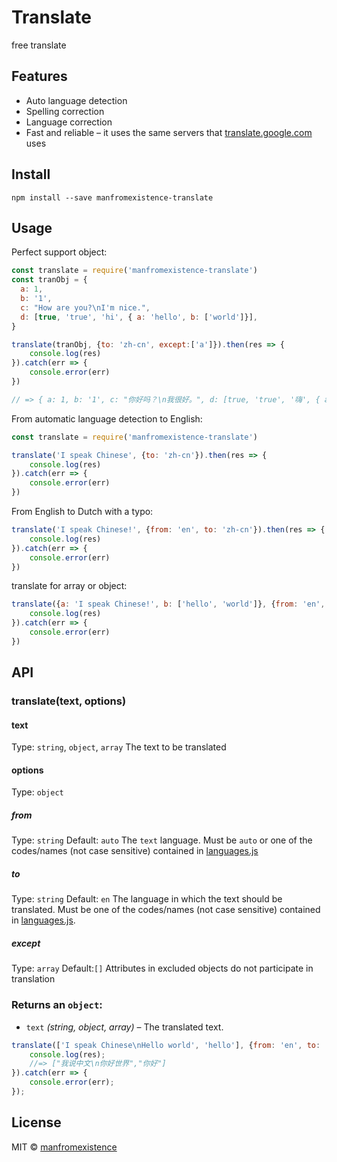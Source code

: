 # Translate
free translate

## Features

- Auto language detection
- Spelling correction
- Language correction
- Fast and reliable – it uses the same servers that [translate.google.com](https://translate.google.com) uses

## Install
```
npm install --save manfromexistence-translate
```

## Usage

Perfect support object:

``` js
const translate = require('manfromexistence-translate')
const tranObj = {
  a: 1,
  b: '1',
  c: "How are you?\nI'm nice.",
  d: [true, 'true', 'hi', { a: 'hello', b: ['world']}],
}

translate(tranObj, {to: 'zh-cn', except:['a']}).then(res => {
    console.log(res)
}).catch(err => {
    console.error(err)
})

// => { a: 1, b: '1', c: "你好吗？\n我很好。", d: [true, 'true', '嗨', { a: 'hello', b: ['世界']}] }
```

From automatic language detection to English:

``` js
const translate = require('manfromexistence-translate')

translate('I speak Chinese', {to: 'zh-cn'}).then(res => {
    console.log(res)
}).catch(err => {
    console.error(err)
})
```

From English to Dutch with a typo:

``` js
translate('I speak Chinese!', {from: 'en', to: 'zh-cn'}).then(res => {
    console.log(res)
}).catch(err => {
    console.error(err)
})
```


translate for array or object:
``` js
translate({a: 'I speak Chinese!', b: ['hello', 'world']}, {from: 'en', to: 'zh-cn'}).then(res => {
    console.log(res)
}).catch(err => {
    console.error(err)
})
```

## API

### translate(text, options)

#### text
Type: `string`, `object`, `array`
The text to be translated

#### options
Type: `object`

##### from
Type: `string` Default: `auto`
The `text` language. Must be `auto` or one of the codes/names (not case sensitive) contained in [languages.js](https://github.com/manfromexistence/translate/blob/master/languages.js)

##### to
Type: `string` Default: `en`
The language in which the text should be translated. Must be one of the codes/names (not case sensitive) contained in [languages.js](https://github.com/manfromexistence/translate/blob/master/languages.js).

##### except
Type: `array` Default:`[]`
Attributes in excluded objects do not participate in translation

### Returns an `object`:

- `text` *(string, object, array)* – The translated text.

``` js
translate(['I speak Chinese\nHello world', 'hello'], {from: 'en', to: 'nl'}).then(res => {
    console.log(res);
    //=> ["我说中文\n你好世界","你好"]
}).catch(err => {
    console.error(err);
});
```

## License

MIT © [manfromexistence](ajju40959@gmail.com)
